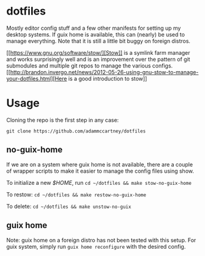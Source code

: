 # dotfiles

Mostly editor config stuff and a few other manifests for setting up my desktop systems.
If guix home is available, this can (nearly) be used to manage everything.
Note that it is still a little bit buggy on foreign distros.

[[https://www.gnu.org/software/stow/][Stow]] is a symlink farm manager and works
surprisingly well and is an improvement over the pattern of git
submodules and multiple git repos to manage the various configs. 
[[http://brandon.invergo.net/news/2012-05-26-using-gnu-stow-to-manage-your-dotfiles.html][Here is a good introduction to stow]]


# Usage

Cloning the repo is the first step in any case:

```
git clone https://github.com/adammccartney/dotfiles
```

## no-guix-home

If we are on a system where guix home is not available, there are a couple 
of wrapper scripts to make it easier to manage the config files using show.

To initialize a new *$HOME*, run `cd ~/dotfiles && make stow-no-guix-home`

To restow: `cd ~/dotfiles && make restow-no-guix-home`

To delete: `cd ~/dotfiles && make unstow-no-guix` 


## guix home

Note: guix home on a foreign distro has not been tested with this setup.
For guix system, simply run `guix home reconfigure` with the desired
config.
